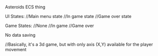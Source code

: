 Asteroids ECS thing

UI States:
//Main menu state
//In game state
//Game over state

Game States:
//None
//In game
//Game over

No data saving

//Basically, it's a 3d game, but with only axis (X,Y) available for the player movement